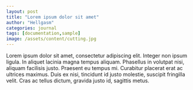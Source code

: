```yaml
---
layout: post
title: "Lorem ipsum dolor sit amet"
author: "Hellgasm"
categories: journal
tags: [documentation,sample]
image: /assets/content/cutting.jpg
---
```


Lorem ipsum dolor sit amet, consectetur adipiscing elit. Integer non ipsum ligula. In aliquet lacinia magna tempus aliquam. Phasellus in volutpat nisi, aliquam facilisis justo. Praesent eu tempus mi. Curabitur placerat erat ac ultrices maximus. Duis ex nisi, tincidunt id justo molestie, suscipit fringilla velit. Cras ac tellus dictum, gravida justo id, sagittis metus.
